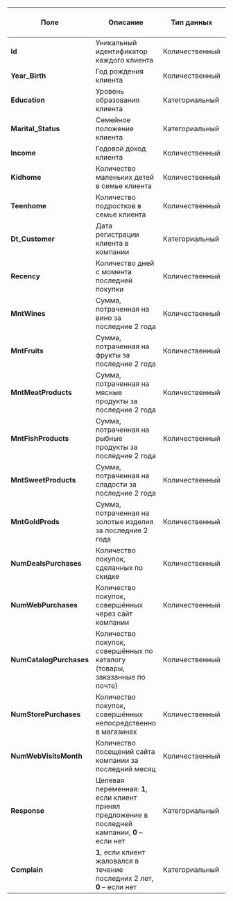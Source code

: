 | Поле                   | Описание                                                                                      | Тип данных      | Кол-во пропусков | Кол-во уникальных значений |
|------------------------|-----------------------------------------------------------------------------------------------|------------------|------------------|----------------------------|
| **Id**                 | Уникальный идентификатор каждого клиента                                                      | Количественный    | 0                | 2240                       |
| **Year_Birth**        | Год рождения клиента                                                                          | Количественный    | 0                | 59                         |
| **Education**         | Уровень образования клиента                                                                   | Категориальный    | 0                | 5                          |
| **Marital_Status**    | Семейное положение клиента                                                                     | Категориальный    | 0                | 8                          |
| **Income**            | Годовой доход клиента                                                                         | Количественный    | 24               | 1974                       |
| **Kidhome**           | Количество маленьких детей в семье клиента                                                   | Количественный    | 0                | 3                          |
| **Teenhome**          | Количество подростков в семье клиента                                                         | Количественный    | 0                | 3                          |
| **Dt_Customer**       | Дата регистрации клиента в компании                                                            | Категориальный    | 0                | 663                        |
| **Recency**           | Количество дней с момента последней покупки                                                   | Количественный    | 0                | 100                        |
| **MntWines**          | Сумма, потраченная на вино за последние 2 года                                               | Количественный    | 0                | 776                        |
| **MntFruits**         | Сумма, потраченная на фрукты за последние 2 года                                            | Количественный    | 0                | 158                        |
| **MntMeatProducts**   | Сумма, потраченная на мясные продукты за последние 2 года                                    | Количественный    | 0                | 558                        |
| **MntFishProducts**   | Сумма, потраченная на рыбные продукты за последние 2 года                                    | Количественный    | 0                | 182                        |
| **MntSweetProducts**  | Сумма, потраченная на сладости за последние 2 года                                           | Количественный    | 0                | 177                        |
| **MntGoldProds**      | Сумма, потраченная на золотые изделия за последние 2 года                                    | Количественный    | 0                | 213                        |
| **NumDealsPurchases** | Количество покупок, сделанных по скидке                                                       | Количественный    | 0                | 15                         |
| **NumWebPurchases**   | Количество покупок, совершённых через сайт компании                                           | Количественный    | 0                | 15                         |
| **NumCatalogPurchases** | Количество покупок, совершённых по каталогу (товары, заказанные по почте)                  | Количественный    | 0                | 14                         |
| **NumStorePurchases** | Количество покупок, совершённых непосредственно в магазинах                                   | Количественный    | 0                | 14                         |
| **NumWebVisitsMonth** | Количество посещений сайта компании за последний месяц                                         | Количественный    | 0                | 16                         |
| **Response**          | Целевая переменная: **1**, если клиент принял предложение в последней кампании, **0** – если нет | Категориальный    | 0                | 2                          |
| **Complain**          | **1**, если клиент жаловался в течение последних 2 лет, **0** – если нет                     | Категориальный    | 0                | 2                          |
